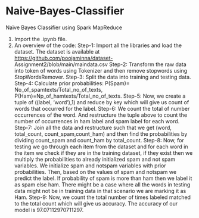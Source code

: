 # Naive-Bayes-Classifier
Naïve Bayes Classifier using Spark MapReduce

1. Import the .ipynb file.
2. An overview of the code:
   Step-1: Import all the libraries and load the dataset.
           The dataset is available at https://github.com/poojaminna/dataset- Assignment2/blob/main/maindata.csv
   Step-2: Transform the raw data into token of words using Tokenizer and then remove stopwords using StopWordsRemover.
   Step-3: Split the data into training and testing data.
   Step-4: Calculate prior probabilities: P(Spam)= No_of_spamtexts/Total_no_of_texts, P(Ham)=Np_of_hamtexts/Total_no_of_texts.
   Step-5: Now, we create a tuple of ((label, ‘word’),1) and reduce by key which will give us count of words that occurred for the label.
   Step-6: We count the total of number occurrences of the word. And restructure the tuple above to count the number of occurrences in ham label and spam label               for each word.
   Step-7: Join all the data and restructure such that we get (word, total_count, count_spam,count_ham) and then find the probabilities by dividing count_spam and            count_ham by total_count.
   Step-8: Now, for testing we go through each item from the dataset and for each word in the item we check if they are in the training dataset, if they exist                then we multiply the probabilities to already initialized spam and not spam variables. We initialize spam and notspam variables with prior                         probabilities. Then, based on the values of spam and notspam we predict the label. If probability of spam is more than ham then we label it as spam                else ham. There might be a case where all the words in testing data might not be in training data in that scenario we are marking it as Ham.
   Step-9: Now, we count the total number of times labeled matched to the total count which will give us accuracy.
   The accuracy of our model is 97.07112970711297.
